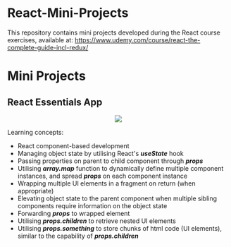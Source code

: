 # React-Mini-Projects
This repository contains mini projects developed during the React course exercises, available at: https://www.udemy.com/course/react-the-complete-guide-incl-redux/

# Mini Projects
## React Essentials App

<p align="center">
 <img src="https://github.com/leongjinghao/React-Mini-Projects/assets/73938217/1814a13d-e82f-4e62-b9a4-c16464181e25">
</p>

Learning concepts:
- React component-based development
- Managing object state by utilising React's **_useState_** hook
- Passing properties on parent to child component through **_props_**
- Utilising **_array.map_** function to dynamically define multiple component instances, and spread **_props_** on each component instance
- Wrapping multiple UI elements in a fragment on return (when appropriate)
- Elevating object state to the parent component when multiple sibling components require information on the object state
- Forwarding **_props_** to wrapped element
- Utilising **_props.children_** to retrieve nested UI elements
- Utilising **_props.something_** to store chunks of html code (UI elements), similar to the capability of **_props.children_**
